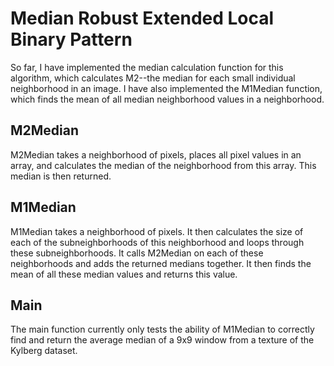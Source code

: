  # Median Robust Extended Local Binary Pattern

So far, I have implemented the median calculation function
for this algorithm, which calculates M2--the median for each
small individual neighborhood in an image. I have also implemented
the M1Median function, which finds the mean of all median neighborhood
values in a neighborhood.

## M2Median
M2Median takes a neighborhood of pixels, places all pixel values
in an array, and calculates the median of the neighborhood from this
array. This median is then returned.

## M1Median
M1Median takes a neighborhood of pixels. It then calculates the size
of each of the subneighborhoods of this neighborhood and loops through
these subneighborhoods. It calls M2Median on each of these neighborhoods
and adds the returned medians together. It then finds the mean of all these
median values and returns this value.

## Main
The main function currently only tests the ability of M1Median to correctly find and return the average
median of a 9x9 window from a texture of the Kylberg dataset. 
